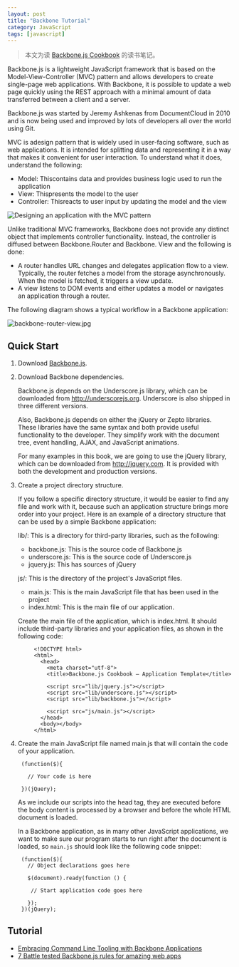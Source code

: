 ```yaml
---
layout: post
title: "Backbone Tutorial"
category: JavaScript
tags: [javascript]
--- 
```


> 本文为读 [Backbone.js Cookbook](http://www.salttiger.com/backbone-js-cookbook/) 的读书笔记。

Backbone.js is a lightweight JavaScript framework that is based on the Model-View-Controller (MVC) pattern and allows developers to create single-page web applications. With Backbone, it is possible to update a web page quickly using the REST approach with a minimal amount of data transferred between a client and a server.

Backbone.js was started by Jeremy Ashkenas from DocumentCloud in 2010 and is now being used and improved by lots of developers all over the world using Git.

MVC is adesign pattern that is widely used in user-facing software, such as web applications. It is intended for splitting data and representing it in a way that makes it convenient for user interaction. To understand what it does, understand the following:

<!--more-->

* Model: Thiscontains data and provides business logic used to run the application
* View: Thispresents the model to the user
* Controller: Thisreacts to user input by updating the model and the view

![Designing an application with the MVC pattern](http://johnnyimages.qiniudn.com/backbone-mvc.jpg)

Unlike traditional MVC frameworks, Backbone does not provide any distinct object that implements controller functionality. Instead, the controller is diffused between Backbone.Router and Backbone. View and the following is done:

* A router handles URL changes and delegates application flow to a view. Typically, the router fetches a model from the storage asynchronously. When the model is fetched, it triggers a view update.
* A view listens to DOM events and either updates a model or navigates an application through a router.

The following diagram shows a typical workflow in a Backbone application:

![backbone-router-view.jpg](http://johnnyimages.qiniudn.com/backbone-router-view.jpg)

## Quick Start

1. Download [Backbone.js](http://backbone.js).
2. Download Backbone dependencies.

	Backbone.js depends on the Underscore.js library, which can be downloaded from <http://underscorejs.org>. Underscore is also shipped in three different versions.

	Also, Backbone.js depends on either the jQuery or Zepto libraries. These libraries have the same syntax and both provide useful functionality to the developer. They simplify work with the document tree, event handling, AJAX, and JavaScript animations.

	For many examples in this book, we are going to use the jQuery library, which can be downloaded from <http://jquery.com>. It is provided with both the development and production versions.

3. Create a project directory structure.

	If you follow a specific directory structure, it would be easier to find any file and work with it, because such an application structure brings more order into your project. Here is an example of a directory structure that can be used by a simple Backbone application:

	lib/: This is a directory for third-party libraries, such as the following:
	
	- backbone.js: This is the source code of Backbone.js
	- underscore.js: This is the source code of Underscore.js
	- jquery.js: This has sources of jQuery

	js/: This is the directory of the project's JavaScript files.

	- main.js: This is the main JavaScript file that has been used in the project
	- index.html: This is the main file of our application.

	Create the main file of the application, which is index.html. It should include third-party libraries and your application files, as shown in the following code:

			<!DOCTYPE html>
			<html>
			  <head>
			    <meta charset="utf-8">
			    <title>Backbone.js Cookbook – Application Template</title>
			  
			    <script src="lib/jquery.js"></script>
			    <script src="lib/underscore.js"></script>
			    <script src="lib/backbone.js"></script>

			    <script src="js/main.js"></script>
			  </head>
			  <body></body>
			</html>

4. Create the main JavaScript file named main.js that will contain the code of your application.

		(function($){

		  // Your code is here
		  
		})(jQuery);

	As we include our scripts into the head tag, they are executed before the body content is processed by a browser and before the whole HTML document is loaded.

	In a Backbone application, as in many other JavaScript applications, we want to make sure our program starts to run right after the document is loaded, so `main.js` should look like the following code snippet:

		(function($){
		  // Object declarations goes here

		  $(document).ready(function () {

		   // Start application code goes here

		  });
		})(jQuery);

## Tutorial

- [Embracing Command Line Tooling with Backbone Applications](http://javascriptplayground.com/blog/2014/03/command-line-backbone-yeoman/)
- [7 Battle tested Backbone.js rules for amazing web apps](http://geeks.bizzabo.com/7-battle-tested-backbonejs-rules-for-amazing-web-apps)